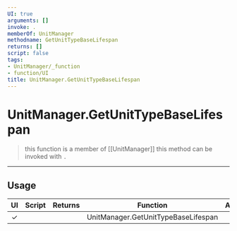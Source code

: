 ```yaml
---
UI: true
arguments: []
invoke: .
memberOf: UnitManager
methodname: GetUnitTypeBaseLifespan
returns: []
script: false
tags:
- UnitManager/_function
- function/UI
title: UnitManager.GetUnitTypeBaseLifespan
---
```

# UnitManager.GetUnitTypeBaseLifespan
> this function is a member of [[UnitManager]]
> this method can be invoked with `.`
-----
## Usage
|  UI | Script | Returns | Function | Arguments |
|:---:|:------:|-------:|:--------:|:---------|
|✓| ||UnitManager.GetUnitTypeBaseLifespan||
